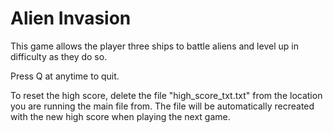 # Alien Invasion
This game allows the player three ships to battle aliens and level up in difficulty as they do so.

Press Q at anytime to quit. 

To reset the high score, delete the file "high_score_txt.txt" from the location you are running the main file from. The file will be automatically recreated with the new high score when playing the next game.
